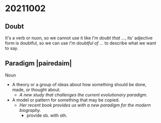 # 20211002

## Doubt

It's a verb or nuon, so we cannot use it like *I'm doubt that ...*, its' adjective form is doubtful, so we can use *I'm doubtful of ...* to describe what we want to say.

## Paradigm |pairedaim|

Noun

- A theory or a group of ideas about how something should be done, made, or thought about.
  - *A new study that challenges the current evolutionary paradigm.*
- A model or pattern for something that may be copied.
  - *Her recent book provides us with a new paradigm for the modern biography.*
    - provide sb. with sth.

